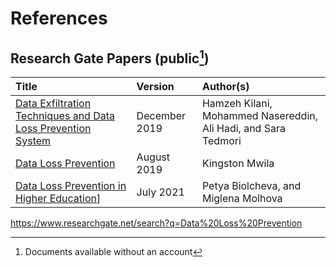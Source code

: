 # References

## Research Gate Papers (public[^1])
| Title | Version| Author(s)|
| :-- | :-- |:-- |
|[Data Exfiltration Techniques and Data Loss Prevention System](https://www.researchgate.net/publication/339266962_Data_Exfiltration_Techniques_and_Data_Loss_Prevention_System)|December 2019| Hamzeh Kilani, Mohammed Nasereddin, Ali Hadi, and Sara Tedmori|
|[Data Loss Prevention](https://www.researchgate.net/publication/335336220_Data_Loss_Prevention)|August 2019|Kingston Mwila|
|[Data Loss Prevention in Higher Education](https://www.researchgate.net/publication/353092051_Data_Loss_Prevention_in_Higher_Education)]|July 2021|Petya Biolcheva, and Miglena Molhova|


https://www.researchgate.net/search?q=Data%20Loss%20Prevention

[^1]:Documents available without an account
